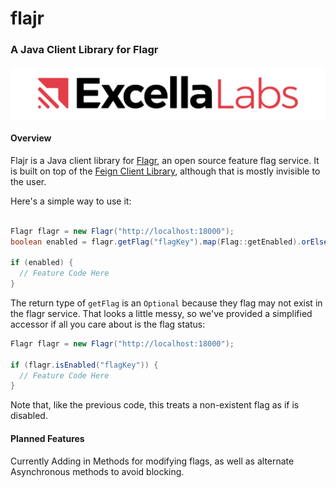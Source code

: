 # flajr
### A Java Client Library for Flagr

![ExcellaLabsLogo](/ExcellaLabsLogo.jpg)


#### Overview

Flajr is a Java client library for [Flagr](https://checkr.github.io/flagr/), an open source feature flag service. It is built on top of the [Feign Client Library](https://github.com/OpenFeign/feign), although that is mostly invisible to the user. 

Here's a simple way to use it:
```java

Flagr flagr = new Flagr("http://localhost:18000");
boolean enabled = flagr.getFlag("flagKey").map(Flag::getEnabled).orElse(false)

if (enabled) {
  // Feature Code Here
}
```
The return type of `getFlag` is an `Optional` because they flag may not exist in the flagr service. That looks a little messy, so we've provided a simplified accessor if all you care about is the flag status:
```java
Flagr flagr = new Flagr("http://localhost:18000");

if (flagr.isEnabled("flagKey")) {
  // Feature Code Here
}
```
Note that, like the previous code, this treats a non-existent flag as if is disabled.

#### Planned Features

Currently Adding in Methods for modifying flags, as well as alternate Asynchronous methods to avoid blocking.
